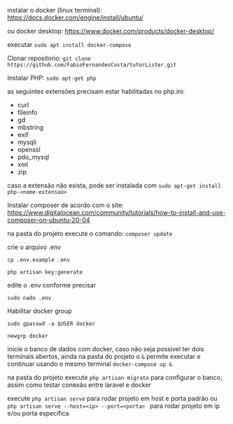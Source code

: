 instalar o docker (linux terminal): https://docs.docker.com/engine/install/ubuntu/

ou docker desktop: https://www.docker.com/products/docker-desktop/

executar
`sudo apt install docker-compose`


Clonar repositorio: `git clone https://github.com/FabioFernandesCosta/tutorLister.git`

Instalar PHP: `sudo apt-get php`

as seguintes extensões precisam estar habilitadas no php.ini:
* curl
* fileinfo
* gd
* mbstring
* exif
* mysqli
* openssl
* pdo_mysql
* xml
* zip

caso a extensão não exista, pode ser instalada com `sudo apt-get install php-<nome-extensao>`



Instalar composer de acordo com o site: https://www.digitalocean.com/community/tutorials/how-to-install-and-use-composer-on-ubuntu-20-04


na pasta do projeto execute o comando: 
`composer update`

crie o arquivo .env

`cp .env.example .env`

`php artisan key:generate`


edite o .env conforme precisar

`sudo nado .env`


Habilitar docker group

`sudo gpasswd -a $USER docker`

`newgrp docker`



inicie o banco de dados com docker, caso não seja possivel ter dois terminais abertos, ainda na pasta do projeto o `&` permite executar e continuar usando o mesmo terminal
`docker-compose up &`

na pasta do projeto execute `php artisan migrate` para configurar o banco, assim como testar conexão entre laravel e docker

execute `php artisan serve` para rodar projeto em host e porta padrão
ou `php artisan serve --host=<ip> --port=<porta> ` para rodar projeto em ip e/ou porta especifica
